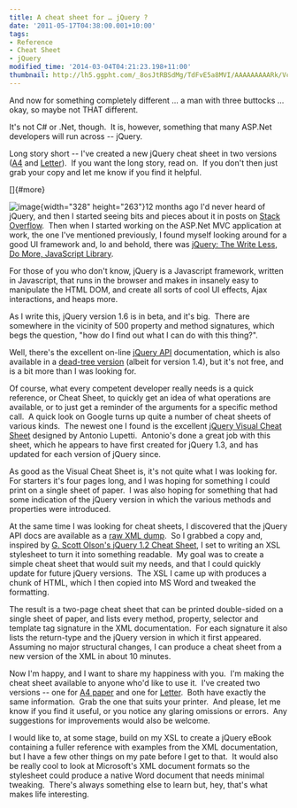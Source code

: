 ```yaml
---
title: A cheat sheet for … jQuery ?
date: '2011-05-17T04:38:00.001+10:00'
tags:
- Reference
- Cheat Sheet
- jQuery
modified_time: '2014-03-04T04:21:23.198+11:00'
thumbnail: http://lh5.ggpht.com/_8osJtRBSdMg/TdFvE5a8MVI/AAAAAAAAARk/Vc1Q95STg1o/s72-c/image%5B6%5D.png?imgmax=800
---
```

And now for something completely different ... a man with three buttocks
... okay, so maybe not THAT different.

It's not C# or .Net, though.  It is, however, something that many
ASP.Net developers will run across -- jQuery.

Long story short -- I've created a new jQuery cheat sheet in two
versions
([A4](https://onedrive.live.com/redir?resid=97E883C7C0771625%212115) and
[Letter](https://onedrive.live.com/redir?resid=97E883C7C0771625%212116)). 
If you want the long story, read on.  If you don't then just grab your
copy and let me know if you find it helpful.

[]{#more}

![image](http://lh5.ggpht.com/_8osJtRBSdMg/TdFvE5a8MVI/AAAAAAAAARk/Vc1Q95STg1o/image%5B6%5D.png?imgmax=800 "image"){width="328"
height="263"}12 months ago I'd never heard of jQuery, and then I started
seeing bits and pieces about it in posts on [Stack
Overflow](http://stackoverflow.com).  Then when I started working on the
ASP.Net MVC application at work, the one I've mentioned previously, I
found myself looking around for a good UI framework and, lo and behold,
there was [jQuery: The Write Less, Do More, JavaScript
Library](http://jquery.com).

For those of you who don't know, jQuery is a Javascript framework,
written in Javascript, that runs in the browser and makes in insanely
easy to manipulate the HTML DOM, and create all sorts of cool UI
effects, Ajax interactions, and heaps more. 

As I write this, jQuery version 1.6 is in beta, and it's big.  There are
somewhere in the vicinity of 500 property and method signatures, which
begs the question, "how do I find out what I can do with this thing?".

Well, there's the excellent on-line [jQuery API](http://api.jquery.com)
documentation, which is also available in a [dead-tree
version](http://www.packtpub.com/jquery-1-4-reference-guide/book)
(albeit for version 1.4), but it's not free, and is a bit more than I
was looking for.

Of course, what every competent developer really needs is a quick
reference, or Cheat Sheet, to quickly get an idea of what operations are
available, or to just get a reminder of the arguments for a specific
method call.  A quick look on Google turns up quite a number of cheat
sheets of various kinds.  The newest one I found is the excellent
[jQuery Visual Cheat
Sheet](http://www.scribd.com/doc/55305532/jQuery-1-6-Visual-Cheat-Sheet)
designed by Antonio Lupetti.  Antonio's done a great job with this
sheet, which he appears to have first created for jQuery 1.3, and has
updated for each version of jQuery since. 

As good as the Visual Cheat Sheet is, it's not quite what I was looking
for.  For starters it's four pages long, and I was hoping for something
I could print on a single sheet of paper.  I was also hoping for
something that had some indication of the jQuery version in which the
various methods and properties were introduced.

At the same time I was looking for cheat sheets, I discovered that the
jQuery API docs are available as a [raw XML
dump](http://api.jquery.com/api).  So I grabbed a copy and, inspired by
[G. Scott Olson\'s jQuery 1.2 Cheat
Sheet](http://www.gscottolson.com/jquery/jQuery1.2.cheatsheet.v1.0.pdf),
I set to writing an XSL stylesheet to turn it into something readable. 
My goal was to create a simple cheat sheet that would suit my needs, and
that I could quickly update for future jQuery versions.  The XSL I came
up with produces a chunk of HTML, which I then copied into MS Word and
tweaked the formatting.

The result is a two-page cheat sheet that can be printed double-sided on
a single sheet of paper, and lists every method, property, selector and
template tag signature in the XML documentation.  For each signature it
also lists the return-type and the jQuery version in which it first
appeared.  Assuming no major structural changes, I can produce a cheat
sheet from a new version of the XML in about 10 minutes. 

Now I'm happy, and I want to share my happiness with you.  I'm making
the cheat sheet available to anyone who'd like to use it.  I've created
two versions -- one for [A4
paper](https://onedrive.live.com/redir?resid=97E883C7C0771625%212115)
and one for
[Letter](https://onedrive.live.com/redir?resid=97E883C7C0771625%212116). 
Both have exactly the same information.  Grab the one that suits your
printer.  And please, let me know if you find it useful, or you notice
any glaring omissions or errors.  Any suggestions for improvements would
also be welcome.

I would like to, at some stage, build on my XSL to create a jQuery eBook
containing a fuller reference with examples from the XML documentation,
but I have a few other things on my pate before I get to that.  It would
also be really cool to look at Microsoft's XML document formats so the
stylesheet could produce a native Word document that needs minimal
tweaking.  There's always something else to learn but, hey, that's what
makes life interesting.
